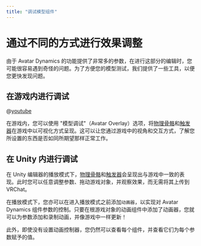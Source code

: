 ```yaml
---
title: "调试模型组件"
---
```


# 通过不同的方式进行效果调整

由于 Avatar Dynamics 的功能提供了非常多的参数，在进行这部分的编辑时，您可能很容易遇到奇怪的问题。为了方便您的模型测试，我们提供了一些工具，以便您更快发现问题。

## 在游戏内进行调试

@[youtube](8hqDquZWvhY)

在游戏内，您可以使用 "模型调试"（Avatar Overlay）选项，将[物理骨骼](/creators.vrchat.com/avatars/avatar-components/physbones)和[触发器](/creators.vrchat.com/avatars/avatar-components/contacts)在游戏中以可视化方式呈现。这可以让您通过游戏中的视角和交互方式，了解您所设置的东西是否如同所期望那样正常工作。

## 在 Unity 内进行调试

在 Unity 编辑器的播放模式下，[物理骨骼](/creators.vrchat.com/avatars/avatar-components/physbones)和[触发器](/creators.vrchat.com/avatars/avatar-components/contacts)会呈现出与游戏中一致的表现。此时您可以任意调整参数、拖动游戏对象，并观察效果，而无需将其上传到 VRChat。

在播放模式下，您亦可以在进入播放模式之前添加`动画器`，以实现对 Avatar Dynamics 组件参数的控制。只要在根游戏对象的动画组件中添加了动画器，您就可以为参数添加和录制动画，并像游戏中一样更新！

此外，即使没有设置动画控制器，您仍然可以查看每个组件，并查看它们为每个参数赋予的值。